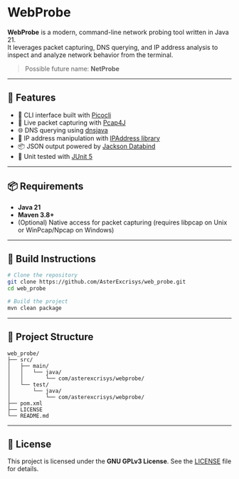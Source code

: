 # WebProbe

**WebProbe** is a modern, command-line network probing tool written in Java 21.  
It leverages packet capturing, DNS querying, and IP address analysis to inspect and analyze network behavior from the terminal.

> Possible future name: **NetProbe**

---

## 🚀 Features

- 🧰 CLI interface built with [Picocli](https://picocli.info/)
- 📡 Live packet capturing with [Pcap4J](https://www.pcap4j.org/)
- 🌐 DNS querying using [dnsjava](https://github.com/dnsjava/dnsjava)
- 🧠 IP address manipulation with [IPAddress library](https://github.com/seancfoley/IPAddress)
- 📦 JSON output powered by [Jackson Databind](https://github.com/FasterXML/jackson)
- 🧪 Unit tested with [JUnit 5](https://junit.org/junit5/)

---

## 📦 Requirements

- **Java 21**
- **Maven 3.8+**
- (Optional) Native access for packet capturing (requires libpcap on Unix or WinPcap/Npcap on Windows)

---

## 🔧 Build Instructions

```bash
# Clone the repository
git clone https://github.com/AsterExcrisys/web_probe.git
cd web_probe

# Build the project
mvn clean package
````

---

## 📁 Project Structure

```
web_probe/
├── src/
│   ├── main/
│   │   └── java/
│   │       └── com/asterexcrisys/webprobe/
│   └── test/
│       └── java/
│           └── com/asterexcrisys/webprobe/
├── pom.xml
├── LICENSE
└── README.md
```

---

## 📄 License

This project is licensed under the **GNU GPLv3 License**.
See the [LICENSE](LICENSE) file for details.
